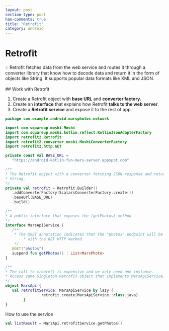 ```yaml
---
layout: post
section-type: post
has-comments: true
title: "Retrofit"
category: android
---
```

# Retrofit

<aside>
💡 Retrofit fetches data from the web service and routes it through a converter library that know how to decode data and return it in the form of objects like String. It supports popular data formats like XML and JSON.

</aside>

<br>
## Work with Retrofit

1. Create a Retrofit object with **base URL** and **converter factory**.
2. Create an **interface** that explains how Retrofit **talks to the web server**.
3. Create a **Retrofit service** and expose it to the rest of app.

```kotlin
package com.example.android.marsphotos.network

import com.squareup.moshi.Moshi
import com.squareup.moshi.kotlin.reflect.KotlinJsonAdapterFactory
import retrofit2.Retrofit
import retrofit2.converter.moshi.MoshiConverterFactory
import retrofit2.http.GET

private const val BASE_URL =
   "https://android-kotlin-fun-mars-server.appspot.com"

/**
* The Retrofit object with a converter fetching JSON response and return it as a    
* String.
*/
private val retrofit = Retrofit.Builder()
   .addConverterFactory(ScalarsConverterFactory.create())
   .baseUrl(BASE_URL)
   .build()

/**
* A public interface that exposes the [getPhotos] method
*/
interface MarsApiService {
   /**
    * The @GET annotation indicates that the "photos" endpoint will be requested 
		* with the GET HTTP method.
    */
   @GET("photos")
   suspend fun getPhotos() : List<MarsPhoto>
}

/**
* The call to create() is expensive and we only need one instance.
* Access same Singleton Retrofit object that implements MarsApiService.
*/
object MarsApi {
   val retrofitService: MarsApiService by lazy { 
				retrofit.create(MarsApiService::class.java) 
		}
}
```

How to use the service

```kotlin
val listResult = MarsApi.retrofitService.getPhotos()
```